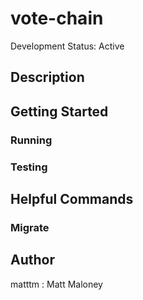 # vote-chain

Development Status: Active

## Description

## Getting Started

### Running

### Testing

## Helpful Commands

### Migrate

## Author

matttm : Matt Maloney
